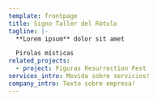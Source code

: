```yaml
---
template: frontpage
title: Signo Taller del Rótulo
tagline: |-
  **Lorem ipsum** dolor sit amet

  Pirolas místicas
related_projects:
  - project: Figuras Resurrection Fest
services_intro: Movida sobre servicios!
company_intro: Texto sobre empresa!
---
```


